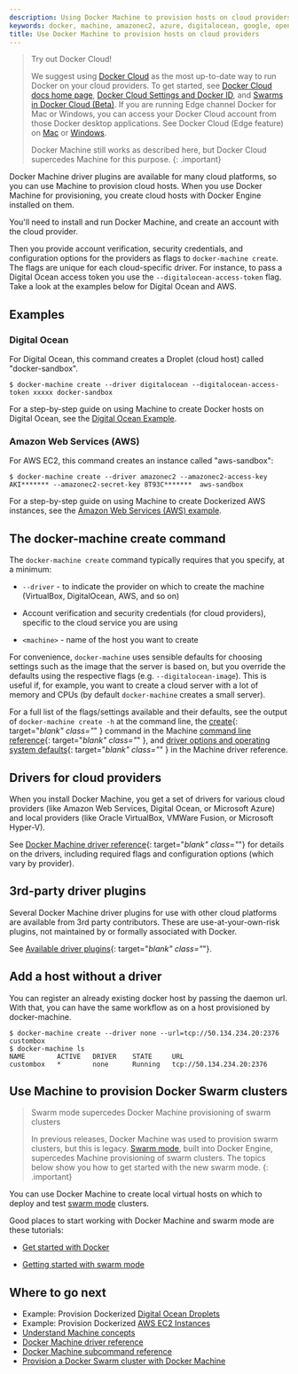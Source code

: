 ```yaml
---
description: Using Docker Machine to provision hosts on cloud providers
keywords: docker, machine, amazonec2, azure, digitalocean, google, openstack, rackspace, softlayer, virtualbox, vmwarefusion, vmwarevcloudair, vmwarevsphere, exoscale
title: Use Docker Machine to provision hosts on cloud providers
---
```


> Try out Docker Cloud!
>
> We suggest using [Docker Cloud](https://cloud.docker.com/) as the
most up-to-date way to run Docker on your cloud providers. To get started, see
[Docker Cloud docs home page](/docker-cloud/index.md), [Docker Cloud Settings
and Docker ID](/docker-cloud/dockerid.md), and [Swarms in Docker Cloud
(Beta)](/docker-cloud/cloud-swarm/index.md). If you are running Edge channel
Docker for Mac or Windows, you can access your Docker Cloud account from those
Docker desktop applications. See Docker Cloud (Edge feature) on
[Mac](/docker-for-mac/index.md#docker-cloud-edge-feature) or
[Windows](/docker-for-windows/index.md#docker-cloud-edge-feature).
>
> Docker Machine still works as described here, but Docker Cloud supercedes Machine for this purpose.
{: .important}

Docker Machine driver plugins are available for many cloud platforms, so you can
use Machine to provision cloud hosts. When you use Docker Machine for
provisioning, you create cloud hosts with Docker Engine installed on them.

You'll need to install and run Docker Machine, and create an account with the
cloud provider.

Then you provide account verification, security credentials, and configuration
options for the providers as flags to `docker-machine create`. The flags are
unique for each cloud-specific driver. For instance, to pass a Digital Ocean
access token you use the `--digitalocean-access-token` flag. Take a look at the
examples below for Digital Ocean and AWS.

## Examples

### Digital Ocean

For Digital Ocean, this command creates a Droplet (cloud host) called
"docker-sandbox".

```shell
$ docker-machine create --driver digitalocean --digitalocean-access-token xxxxx docker-sandbox
```

For a step-by-step guide on using Machine to create Docker hosts on Digital
Ocean, see the [Digital Ocean Example](examples/ocean.md).

### Amazon Web Services (AWS)

For AWS EC2, this command creates an instance called "aws-sandbox":

```shell
$ docker-machine create --driver amazonec2 --amazonec2-access-key AKI******* --amazonec2-secret-key 8T93C*******  aws-sandbox
```

For a step-by-step guide on using Machine to create Dockerized AWS instances,
see the [Amazon Web Services (AWS) example](examples/aws.md).

## The docker-machine create command

The `docker-machine create` command typically requires that you specify, at a
minimum:

* `--driver` - to indicate the provider on which to create the
machine (VirtualBox, DigitalOcean, AWS, and so on)

* Account verification and security credentials (for cloud providers),
specific to the cloud service you are using

* `<machine>` - name of the host you want to create

For convenience, `docker-machine` uses sensible defaults for choosing
settings such as the image that the server is based on, but you override the
defaults using the respective flags (e.g. `--digitalocean-image`). This is
useful if, for example, you want to create a cloud server with a lot of memory
and CPUs (by default `docker-machine` creates a small server).

For a full list of the flags/settings available and their defaults, see the
output of `docker-machine create -h` at the command line, the
[create](/machine/reference/create/){: target="_blank" class="_" } command in
the Machine [command line reference](/machine/reference/index.md){:
target="_blank" class="_" }, and [driver options and operating system
defaults](/machine/drivers/os-base/){: target="_blank" class="_" } in the
Machine driver reference.

## Drivers for cloud providers

When you install Docker Machine, you get a set of drivers for various cloud
providers (like Amazon Web Services, Digital Ocean, or Microsoft Azure) and
local providers (like Oracle VirtualBox, VMWare Fusion, or Microsoft Hyper-V).

See [Docker Machine driver reference](/machine/drivers/index.md){:
target="_blank" class="_"} for details on the drivers, including required flags
and configuration options (which vary by provider).

## 3rd-party driver plugins

Several Docker Machine driver plugins for use with other cloud platforms are
available from 3rd party contributors. These are use-at-your-own-risk plugins,
not maintained by or formally associated with Docker.

See [Available driver
plugins](https://github.com/docker/docker.github.io/blob/master/machine/AVAILABLE_DRIVER_PLUGINS.md){:
target="_blank" class="_"}.

## Add a host without a driver

You can register an already existing docker host by passing the daemon url. With that, you can have the same workflow as on a host provisioned by docker-machine.

    $ docker-machine create --driver none --url=tcp://50.134.234.20:2376 custombox
    $ docker-machine ls
    NAME        ACTIVE   DRIVER    STATE     URL
    custombox   *        none      Running   tcp://50.134.234.20:2376

## Use Machine to provision Docker Swarm clusters

> Swarm mode supercedes Docker Machine provisioning of swarm clusters
>
> In previous releases, Docker Machine was used to provision swarm
clusters, but this is legacy. [Swarm mode](/engine/swarm/index.md), built
into Docker Engine, supercedes Machine provisioning of swarm clusters. The
topics below show you how to get started with the new swarm mode.
{: .important}

You can use Docker Machine to create local virtual hosts on which to deploy
and test [swarm mode](/engine/swarm/index.md) clusters.

Good places to start working with Docker Machine and swarm mode are these
tutorials:

* [Get started with Docker](/get-started/index.md)

* [Getting started with swarm mode](/engine/swarm/swarm-tutorial/index.md)


## Where to go next
-   Example: Provision Dockerized [Digital Ocean Droplets](examples/ocean.md)
-   Example: Provision Dockerized [AWS EC2 Instances](examples/aws.md)
-   [Understand Machine concepts](concepts.md)
-   [Docker Machine driver reference](drivers/index.md)
-   [Docker Machine subcommand reference](reference/index.md)
-   [Provision a Docker Swarm cluster with Docker Machine](/swarm/provision-with-machine.md)
